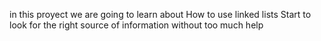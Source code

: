 in this proyect we are going to learn about
How to use linked lists
Start to look for the right source of information without too much help